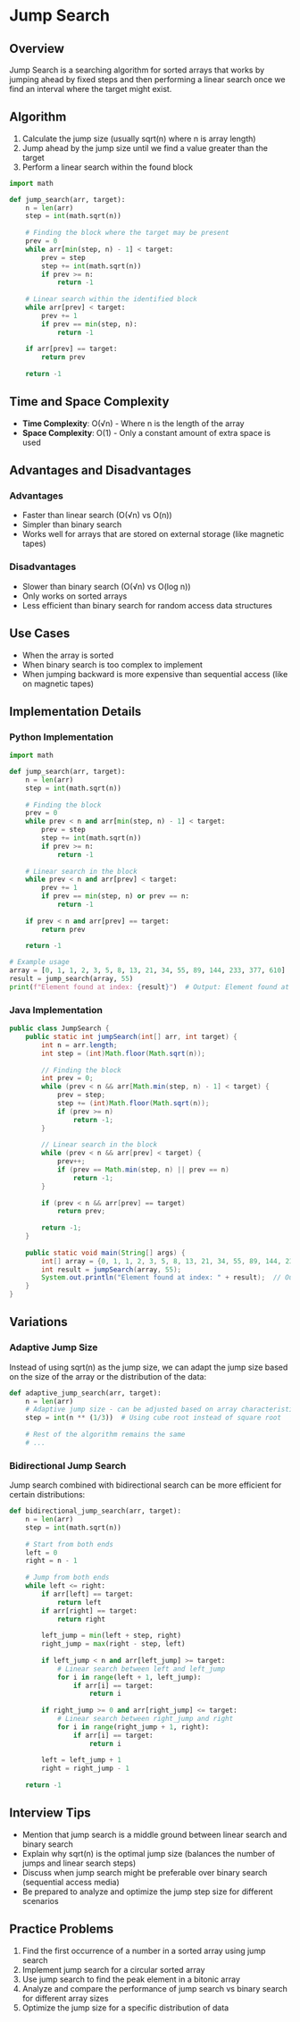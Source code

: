# Jump Search

## Overview

Jump Search is a searching algorithm for sorted arrays that works by jumping ahead by fixed steps and then performing a linear search once we find an interval where the target might exist.

## Algorithm

1. Calculate the jump size (usually sqrt(n) where n is array length)
2. Jump ahead by the jump size until we find a value greater than the target
3. Perform a linear search within the found block

```python
import math

def jump_search(arr, target):
    n = len(arr)
    step = int(math.sqrt(n))
    
    # Finding the block where the target may be present
    prev = 0
    while arr[min(step, n) - 1] < target:
        prev = step
        step += int(math.sqrt(n))
        if prev >= n:
            return -1
    
    # Linear search within the identified block
    while arr[prev] < target:
        prev += 1
        if prev == min(step, n):
            return -1
    
    if arr[prev] == target:
        return prev
    
    return -1
```

## Time and Space Complexity

- **Time Complexity**: O(√n) - Where n is the length of the array
- **Space Complexity**: O(1) - Only a constant amount of extra space is used

## Advantages and Disadvantages

### Advantages

- Faster than linear search (O(√n) vs O(n))
- Simpler than binary search
- Works well for arrays that are stored on external storage (like magnetic tapes)

### Disadvantages

- Slower than binary search (O(√n) vs O(log n))
- Only works on sorted arrays
- Less efficient than binary search for random access data structures

## Use Cases

- When the array is sorted
- When binary search is too complex to implement
- When jumping backward is more expensive than sequential access (like on magnetic tapes)

## Implementation Details

### Python Implementation

```python
import math

def jump_search(arr, target):
    n = len(arr)
    step = int(math.sqrt(n))
    
    # Finding the block
    prev = 0
    while prev < n and arr[min(step, n) - 1] < target:
        prev = step
        step += int(math.sqrt(n))
        if prev >= n:
            return -1
    
    # Linear search in the block
    while prev < n and arr[prev] < target:
        prev += 1
        if prev == min(step, n) or prev == n:
            return -1
    
    if prev < n and arr[prev] == target:
        return prev
    
    return -1

# Example usage
array = [0, 1, 1, 2, 3, 5, 8, 13, 21, 34, 55, 89, 144, 233, 377, 610]
result = jump_search(array, 55)
print(f"Element found at index: {result}")  # Output: Element found at index: 10
```

### Java Implementation

```java
public class JumpSearch {
    public static int jumpSearch(int[] arr, int target) {
        int n = arr.length;
        int step = (int)Math.floor(Math.sqrt(n));
        
        // Finding the block
        int prev = 0;
        while (prev < n && arr[Math.min(step, n) - 1] < target) {
            prev = step;
            step += (int)Math.floor(Math.sqrt(n));
            if (prev >= n)
                return -1;
        }
        
        // Linear search in the block
        while (prev < n && arr[prev] < target) {
            prev++;
            if (prev == Math.min(step, n) || prev == n)
                return -1;
        }
        
        if (prev < n && arr[prev] == target)
            return prev;
        
        return -1;
    }
    
    public static void main(String[] args) {
        int[] array = {0, 1, 1, 2, 3, 5, 8, 13, 21, 34, 55, 89, 144, 233, 377, 610};
        int result = jumpSearch(array, 55);
        System.out.println("Element found at index: " + result);  // Output: Element found at index: 10
    }
}
```

## Variations

### Adaptive Jump Size

Instead of using sqrt(n) as the jump size, we can adapt the jump size based on the size of the array or the distribution of the data:

```python
def adaptive_jump_search(arr, target):
    n = len(arr)
    # Adaptive jump size - can be adjusted based on array characteristics
    step = int(n ** (1/3))  # Using cube root instead of square root
    
    # Rest of the algorithm remains the same
    # ...
```

### Bidirectional Jump Search

Jump search combined with bidirectional search can be more efficient for certain distributions:

```python
def bidirectional_jump_search(arr, target):
    n = len(arr)
    step = int(math.sqrt(n))
    
    # Start from both ends
    left = 0
    right = n - 1
    
    # Jump from both ends
    while left <= right:
        if arr[left] == target:
            return left
        if arr[right] == target:
            return right
            
        left_jump = min(left + step, right)
        right_jump = max(right - step, left)
        
        if left_jump < n and arr[left_jump] >= target:
            # Linear search between left and left_jump
            for i in range(left + 1, left_jump):
                if arr[i] == target:
                    return i
        
        if right_jump >= 0 and arr[right_jump] <= target:
            # Linear search between right_jump and right
            for i in range(right_jump + 1, right):
                if arr[i] == target:
                    return i
                
        left = left_jump + 1
        right = right_jump - 1
    
    return -1
```

## Interview Tips

- Mention that jump search is a middle ground between linear search and binary search
- Explain why sqrt(n) is the optimal jump size (balances the number of jumps and linear search steps)
- Discuss when jump search might be preferable over binary search (sequential access media)
- Be prepared to analyze and optimize the jump step size for different scenarios

## Practice Problems

1. Find the first occurrence of a number in a sorted array using jump search
2. Implement jump search for a circular sorted array
3. Use jump search to find the peak element in a bitonic array
4. Analyze and compare the performance of jump search vs binary search for different array sizes
5. Optimize the jump size for a specific distribution of data
